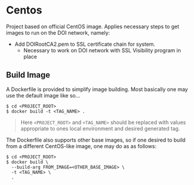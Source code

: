 Centos
======

Project based on official CentOS image. Applies necessary steps to get images
to run on the DOI network, namely:

- Add DOIRootCA2.pem to SSL certificate chain for system.
  - Necessary to work on DOI network with SSL Visibility program in place


Build Image
-----------

A Dockerfile is provided to simplify image building. Most basically one may
use the default image like so...

```
$ cd <PROJECT_ROOT>
$ docker build -t <TAG_NAME> .
```

> Here `<PROJECT_ROOT>` and `<TAG_NAME>` should be replaced with values appropriate
> to ones local environment and desired generated tag.

The Dockerfile also supports other base images, so if one desired to build from
a different CentOS-like image, one may do as as follows:

```
$ cd <PROJECT_ROOT>
$ docker build \
  --build-arg FROM_IMAGE=<OTHER_BASE_IMAGE> \
  -t <TAG_NAME> \
  .

```
